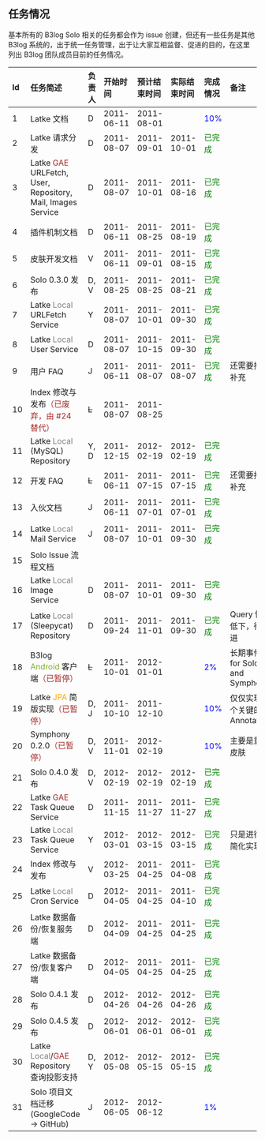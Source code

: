 ## 任务情况 ##

基本所有的 B3log Solo 相关的任务都会作为 issue 创建，但还有一些任务是其他 B3log 系统的，出于统一任务管理，出于让大家互相监督、促进的目的，在这里列出 B3log 团队成员目前的任务情况。

| **Id** | **任务简述** | **负责人** | **开始时间** | **预计结束时间** | **实际结束时间** | **完成情况** | **备注** |
|:-------|:-----------------|:--------------|:-----------------|:-----------------------|:-----------------------|:-----------------|:-----------|
|1 |Latke 文档|D |2011-06-11|2011-08-01|  |<font color='blue'>10%</font>|  |
|2 |Latke 请求分发|D |2011-08-07|2011-09-01|2011-10-01|<font color='green'>已完成</font>|  |
|3 |Latke <font color='brown'>GAE</font> URLFetch, User, Repository, Mail, Images Service|D |2011-08-07|2011-10-01|2011-08-16|<font color='green'>已完成</font>|  |
|4 |插件机制文档|D |2011-06-11|2011-08-25|2011-08-19|<font color='green'>已完成</font>|  |
|5 |皮肤开发文档|V |2011-06-11|2011-09-01|2011-08-15|<font color='green'>已完成</font>|  |
|6 |Solo 0.3.0 发布|D, V|2011-08-25|2011-08-25|2011-08-21|<font color='green'>已完成</font>|  |
|7 |Latke <font color='grey'>Local</font> URLFetch Service|Y |2011-08-07|2011-10-01|2011-09-30|<font color='green'>已完成</font>|  |
|8 |Latke <font color='grey'>Local</font> User Service|D |2011-08-07|2011-10-15|2011-09-30|<font color='green'>已完成</font>|  |
|9 |用户 FAQ|J |2011-06-11|2011-08-07|2011-08-07| <font color='green'>已完成</font>|还需要持续补充|
|10|Index 修改与发布<font color='brown'>（已废弃，由 #24 替代）</font>|<strike>L</strike>|2011-08-07|2011-08-25|  |  |  |
|11|Latke <font color='grey'>Local</font> (MySQL) Repository|Y, D|2011-12-15|2012-02-19|2012-02-19|<font color='green'>已完成</font>|  |
|12|开发 FAQ|<strike>L</strike>|2011-06-11|2011-07-15|2011-07-15|<font color='green'>已完成</font>|还需要持续补充|
|13|入伙文档|J |2011-06-11|2011-07-01|2011-07-01|<font color='green'>已完成</font>|  |
|14|Latke <font color='grey'>Local</font> Mail Service|J |2011-08-07|2011-10-01|2011-09-30|<font color='green'>已完成</font>|  |
|15|Solo Issue 流程文档|  |  |  |  |  |  |
|16|Latke <font color='grey'>Local</font> Image Service|D |2011-08-07|2011-10-01|2011-09-30|<font color='green'>已完成</font>|  |
|17|Latke <font color='grey'>Local</font> (Sleepycat) Repository| D|2011-09-24|2011-11-01|2011-09-30|<font color='green'>已完成</font>|Query 性能低下，待改进|
|18|B3log <font color='#7BB026'>Android</font> 客户端<font color='brown'>（已暂停）</font>|<strike>L</strike>|2011-10-01|2012-01-01|  |<font color='blue'>2%</font>|长期事件，for Solo and Symphony|
|19|Latke <font color='orange'>JPA</font> 简版实现<font color='brown'>（已暂停）</font>| D, J|2011-10-10|2011-12-10|  |<font color='blue'>10%</font>|仅仅实现几个关键的 Annotations|
|20|Symphony 0.2.0<font color='brown'>（已暂停）</font>|D, V|2011-11-01|2012-02-19|  |<font color='blue'>10%</font>|主要是重写皮肤|
|21|Solo 0.4.0 发布|D, V|2012-02-19|2012-02-19|2012-02-19|<font color='green'>已完成</font>|  |
|22|Latke <font color='brown'>GAE</font> Task Queue Service |D |2011-11-15|2011-11-27|2011-11-27|<font color='green'>已完成</font>|  |
|23|Latke <font color='grey'>Local</font> Task Queue Service |Y |2012-03-01|2012-03-15|2012-03-15|<font color='green'>已完成</font>|只是进行了简化实现|
|24|Index 修改与发布|V |2012-03-25|2011-04-25|2011-04-08|<font color='green'>已完成</font>|  |
|25|Latke <font color='grey'>Local</font> Cron Service |D |2012-04-05|2011-04-25|2011-04-10|<font color='green'>已完成</font>|  |
|26|Latke 数据备份/恢复服务端|D |2012-04-09|2011-04-25|2011-04-25|<font color='green'>已完成</font>|  |
|27|Latke 数据备份/恢复客户端|D |2012-04-05|2011-04-25|2011-04-25|<font color='green'>已完成</font>|  |
|28|Solo 0.4.1 发布|D |2012-04-26|2012-04-26|2012-04-26|<font color='green'>已完成</font>|  |
|29|Solo 0.4.5 发布|D |2012-06-01|2012-06-01|2012-06-01|<font color='green'>已完成</font>|  |
|30|Latke <font color='grey'>Local</font>/<font color='brown'>GAE</font> Repository 查询投影支持|D, Y|2012-05-08|2012-05-15|2012-05-15|<font color='green'>已完成</font>|  |
|31|Solo 项目文档迁移(GoogleCode -> GitHub)|J |2012-06-05|2012-06-12|  |<font color='blue'>1%</font>|  |